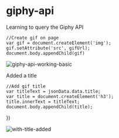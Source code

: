 # giphy-api
Learning to query the Giphy API

	//Create gif on page
	var gif = document.createElement('img');
	gif.setAttribute('src', gifUrl);
	document.body.appendChild(gif)
 
![giphy-api-working-basic](https://github.com/kdinosaur/giphy-api/assets/9345819/e7ead402-6bf2-49c6-ba0d-9ddfe9ed0cee)

Added a title

	//Add gif title
	var titleText = jsonData.data.title;
	var title = document.createElement('h3');
	title.innerText = titleText;
	document.body.appendChild(title);
})

![with-title-added](https://github.com/kdinosaur/giphy-api/assets/9345819/783053e2-3cc7-459e-a88e-17ebcddc3229)





